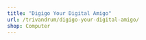 ```yaml
---
title: "Digigo Your Digital Amigo"
url: /trivandrum/digigo-your-digital-amigo/
shop: Computer
---
```

